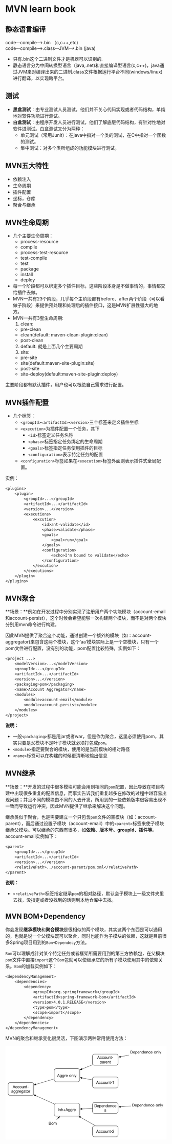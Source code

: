 # MVN learn book   
## 静态语言编译  

code--compile-->.bin （c,c++,etc)  
code--compile-->.class--JVM-->.bin (java)  

* 只有.bin这个二进制文件才是机器可以识别的.  
* 静态语言分为中间转换型语言（java,.net)和直接编译型语言(c,c++)，java通过JVM来对编译出来的二进制.class文件根据运行平台不同(windows/linux)进行翻译，以实现跨平台。

## 测试
* **黑盒测试**：由专业测试人员测试，他们并不关心代码实现或者代码结构，单纯地对软件功能进行测试。
* **白盒测试**：由程序开发人员进行测试，他们了解底层代码结构，有针对性地对软件进测试。白盒测试又分为两种：  
  * 单元测试（常用Junit）：在java中指对一个类的测试，在C中指对一个函数的测试。
  * 集中测试：对多个类所组成的功能模块进行测试。

## MVN五大特性
* 依赖注入
* 生命周期
* 插件配置
* 坐标，仓库
* 聚合与继承

## MVN生命周期
 * 几个主要生命周期：
   * process-resource
   * compile
   * process-test-resource
   * test-compile
   * test
   * package 
   * install
   * deploy
 * 每一个阶段都可以绑定多个插件目标，这些阶段本身是不做事情的，事情都交给插件去做。
 * MVN一共有23个阶段，几乎每个主阶段都有before、after两个阶段（可以看做子阶段）来提供预处理和处理后的插件接口，这是MVN扩展性强大的地方。
 * MVN一共有3套生命周期:
   1. clean:
     * pre-clean
     * clean(default: maven-clean-plugin:clean)
     * post-clean
   2. default: 就是上面几个主要周期
   3. site:
     * pre-site
     * site(default:maven-site-plugin:site)
     * post-site
     * site-deploy(default:maven-site-plugin:deploy)  
 
 主要阶段都有默认插件，用户也可以根绝自己需求进行配置。
 
##  MVN插件配置
* 几个标签：
  * `<groupId><artifactId><version>`三个标签来定义插件坐标
  * `<execution>`为插件配置一个任务，其下
  	 * `<id>`标签定义任务名称
  	 * `<phase>`标签指定任务绑定的生命周期
  	 * `<goals>`标签指定任务使用插件的目标
  	 * `<configuration>`表示特定任务的配置
  * `<configuration>`标签如果在`<execution>`标签外面则表示插件式全局配置。

实例：

```
<plugins>  
	<plugin>
  		<groupId>...</groupId>
  		<artifactId>...</artifactId>
  		<version>...</version>
  		<executions>
  			<excution>
  				<id>ant-validate</id>
  				<phase>validate</phase>
  				<goals>
  					<goal>run</goal>
  				</goals>
  				<configuration>
  					<echo>I'm bound to validate</echo>
  				</configuration>
  			</excution>
  		</executions>
  	</plugin>
</plugins>
```

## MVN聚合

**场景：**例如在开发过程中分别实现了注册用户两个功能模块（account-email和account-persist），这个时候会希望能够一次构建两个模块，而不是对两个模块分别用mvn命令进行构建。

因此MVN提供了聚合这个功能，通过创建一个额外的模块（如：account-aggregator)来包含这两个模块，这个‘aa’模块实际上是一个空模块，只有一个pom文件进行配置，没有别的功能，pom配置比较特殊，实例如下：

```
<project ...>
	<modelVersion>...</modelVersion>
	<groupId>...</groupId>
  	<artifactId>...</artifactId>
  	<version>...</version>
  	<packaging>pom</packaging>
  	<name>Account Aggregator</name>
  	<modules>
		<module>account-email</module>
		<module>account-persist</module>
	</modules>
</project>
```
**说明：** 

  * 一般`<packaging>`都是用jar或者war，但是作为聚合，这里必须使用pom，其实只要是父模块不是叶子模块就必须打包成`pom`。
  * `<module>`指定要聚合的模块，使用的是当前模块的相对路径
  * `<name>`标签可以在构建的时候更清晰地输出信息 

## MVN继承
**场景：**开发的过程中很多模块可能会用到相同的`pom`配置，因此导致在项目构建中出现很多重复的配置信息，而事实告诉我们重复越多在修改的过程中越容易出现问题；并且不同的模块由不同的人去开发，所用到的一些依赖版本很容易出现不一致而导致运行冲突，因此MVN提供了继承来解决这个问题。

继承类似于聚合，也是需要建立一个只包含`pom`文件的空模块（如：account-parent），而后通过设置子模块（account-email）中的`<parent>`标签来使子模块继承父模块。可以继承的东西有很多，如**依赖、版本号、groupId、插件等**。 account-email实例如下：

```
<parent>
	<groupId>...</groupId>
	<artifactId>...</artifactId>
	<version>...</version>
	<relativePath>../account-parent/pom.xml</relativePath>
</parent>

```

**说明：**

* `<relativePath>`标签指定继承`pom`的相对路径，默认会子模块上一级文件夹里去找，没指定或者没找到的话则到本地仓库中去找。

## MVN BOM+Dependency

你会发现**继承模块**和**聚合模块**是很相似的两个模块，其实这两个东西是可以通用的，也就是说一个父模块既可以聚合，同时也能作为子模块的依赖，这就是目前很多Spring项目用到的`Bom+Dependecy`方法。

`Bom`可以理解成针对某个特定任务或者框架所需要用到的第三方依赖包，在父模块`pom`文件中直接`import`这个`Bom`包就可以使继承它的所有子模块使用其中的依赖关系。`Bom`的加载实例如下：

```
<dependencyManagement>
    <dependencies>
        <dependency>
            <groupId>org.springframework</groupId>
            <artifactId>spring-framework-bom</artifactId>
            <version>4.0.1.RELEASE</version>
            <type>pom</type>
            <scope>import</scope>
        </dependency>
    </dependencies>
</dependencyManagement>
```

MVN的聚合和继承变化很灵活，下图演示两种常用使用方法：

![mvn Inh+Aggre](mvn_Inh%2BAggre.png)